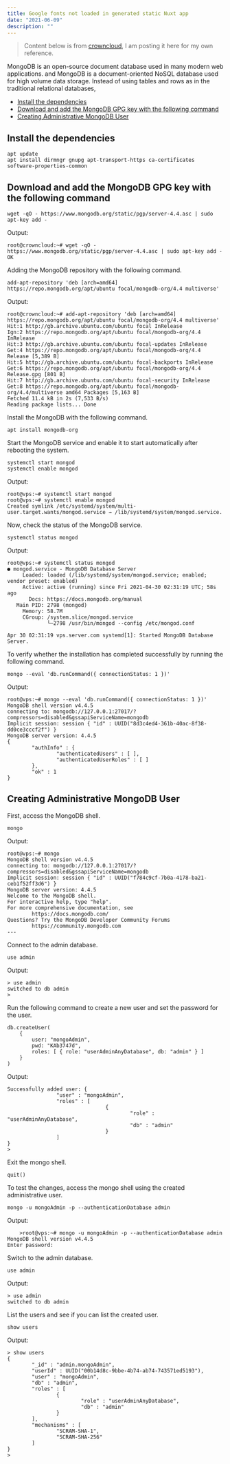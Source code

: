 ```yaml
---
title: Google fonts not loaded in generated static Nuxt app
date: "2021-06-09"
description: ""
---
```


> Content below is from [crowncloud](https://wiki.crowncloud.net/?How_to_Install_MongoDB_on_Ubuntu_21_04), I am posting it here for my own reference.

MongoDB is an open-source document database used in many modern web applications. and MongoDB is a document-oriented NoSQL database used for high volume data storage. Instead of using tables and rows as in the traditional relational databases,

- [Install the dependencies](#install-the-dependencies)
- [Download and add the MongoDB GPG key with the following command](#download-and-add-the-mongodb-gpg-key-with-the-following-command)
- [Creating Administrative MongoDB User](#creating-administrative-mongodb-user)

## Install the dependencies
```
apt update
apt install dirmngr gnupg apt-transport-https ca-certificates software-properties-common
```

## Download and add the MongoDB GPG key with the following command
```
wget -qO - https://www.mongodb.org/static/pgp/server-4.4.asc | sudo apt-key add -
```

Output:
```
root@crowncloud:~# wget -qO - https://www.mongodb.org/static/pgp/server-4.4.asc | sudo apt-key add -
OK
```

Adding the MongoDB repository with the following command.
```
add-apt-repository 'deb [arch=amd64] https://repo.mongodb.org/apt/ubuntu focal/mongodb-org/4.4 multiverse'
```

Output:
```
root@crowncloud:~# add-apt-repository 'deb [arch=amd64] https://repo.mongodb.org/apt/ubuntu focal/mongodb-org/4.4 multiverse'
Hit:1 http://gb.archive.ubuntu.com/ubuntu focal InRelease
Ign:2 https://repo.mongodb.org/apt/ubuntu focal/mongodb-org/4.4 InRelease
Hit:3 http://gb.archive.ubuntu.com/ubuntu focal-updates InRelease
Get:4 https://repo.mongodb.org/apt/ubuntu focal/mongodb-org/4.4 Release [5,389 B]
Hit:5 http://gb.archive.ubuntu.com/ubuntu focal-backports InRelease
Get:6 https://repo.mongodb.org/apt/ubuntu focal/mongodb-org/4.4 Release.gpg [801 B]
Hit:7 http://gb.archive.ubuntu.com/ubuntu focal-security InRelease
Get:8 https://repo.mongodb.org/apt/ubuntu focal/mongodb-org/4.4/multiverse amd64 Packages [5,163 B]
Fetched 11.4 kB in 2s (7,533 B/s)
Reading package lists... Done
```

Install the MongoDB with the following command.
```
apt install mongodb-org
```

Start the MongoDB service and enable it to start automatically after rebooting the system.
```
systemctl start mongod
systemctl enable mongod
```

Output:
```
root@vps:~# systemctl start mongod
root@vps:~# systemctl enable mongod
Created symlink /etc/systemd/system/multi-user.target.wants/mongod.service → /lib/systemd/system/mongod.service.
```

Now, check the status of the MongoDB service.
```
systemctl status mongod
```

Output:
```
root@vps:~# systemctl status mongod
● mongod.service - MongoDB Database Server
     Loaded: loaded (/lib/systemd/system/mongod.service; enabled; vendor preset: enabled)
     Active: active (running) since Fri 2021-04-30 02:31:19 UTC; 58s ago
       Docs: https://docs.mongodb.org/manual
   Main PID: 2798 (mongod)
     Memory: 58.7M
     CGroup: /system.slice/mongod.service
             └─2798 /usr/bin/mongod --config /etc/mongod.conf

Apr 30 02:31:19 vps.server.com systemd[1]: Started MongoDB Database Server.
```

To verify whether the installation has completed successfully by running the following command.
```
mongo --eval 'db.runCommand({ connectionStatus: 1 })'
```

Output:
```
root@vps:~# mongo --eval 'db.runCommand({ connectionStatus: 1 })'
MongoDB shell version v4.4.5
connecting to: mongodb://127.0.0.1:27017/?compressors=disabled&gssapiServiceName=mongodb
Implicit session: session { "id" : UUID("8d3c4ed4-361b-40ac-8f38-dd0ce3cccf2f") }
MongoDB server version: 4.4.5
{
        "authInfo" : {
                "authenticatedUsers" : [ ],
                "authenticatedUserRoles" : [ ]
        },
        "ok" : 1
}
```

## Creating Administrative MongoDB User

First, access the MongoDB shell.
```
mongo
```

Output:
```
root@vps:~# mongo
MongoDB shell version v4.4.5
connecting to: mongodb://127.0.0.1:27017/?compressors=disabled&gssapiServiceName=mongodb
Implicit session: session { "id" : UUID("f784c9cf-7b0a-4178-ba21-ceb1f52ff3d6") }
MongoDB server version: 4.4.5
Welcome to the MongoDB shell.
For interactive help, type "help".
For more comprehensive documentation, see
        https://docs.mongodb.com/
Questions? Try the MongoDB Developer Community Forums
        https://community.mongodb.com
---
```

Connect to the admin database.
```
use admin
```

Output:
```
> use admin
switched to db admin
>
```

Run the following command to create a new user and set the password for the user.
```
db.createUser(
    {
        user: "mongoAdmin",
        pwd: "KAb3747d",
        roles: [ { role: "userAdminAnyDatabase", db: "admin" } ]
    }
)
```

Output:
```
Successfully added user: {
                "user" : "mongoAdmin",
                "roles" : [
                                {
                                        "role" : "userAdminAnyDatabase",
                                        "db" : "admin"
                                }
                ]
}
>
```

Exit the mongo shell.
```
quit()
```

To test the changes, access the mongo shell using the created administrative user.
```
mongo -u mongoAdmin -p --authenticationDatabase admin
```

Output:
```
    >root@vps:~# mongo -u mongoAdmin -p --authenticationDatabase admin
MongoDB shell version v4.4.5
Enter password:
```

Switch to the admin database.
```
use admin
```

Output:
```
> use admin
switched to db admin
```

List the users and see if you can list the created user.
```
show users
```

Output:
```
> show users
{
        "_id" : "admin.mongoAdmin",
        "userId" : UUID("00b14d8c-9bbe-4b74-ab74-743571ed5193"),
        "user" : "mongoAdmin",
        "db" : "admin",
        "roles" : [
                {
                        "role" : "userAdminAnyDatabase",
                        "db" : "admin"
                }
        ],
        "mechanisms" : [
                "SCRAM-SHA-1",
                "SCRAM-SHA-256"
        ]
}
>
```